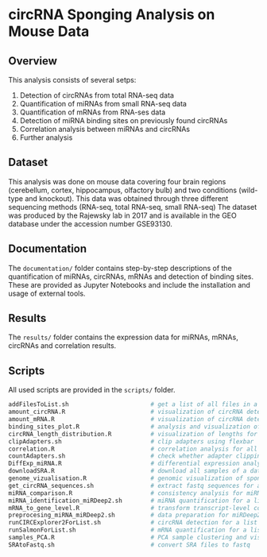# circRNA Sponging Analysis on Mouse Data

## Overview
This analysis consists of several setps:
1. Detection of circRNAs from total RNA-seq data
2. Quantification of miRNAs from small RNA-seq data
3. Quantification of mRNAs from RNA-ses data
4. Detection of miRNA binding sites on previously found circRNAs
5. Correlation analysis between miRNAs and circRNAs
6. Further analysis

## Dataset
This analysis was done on mouse data covering four brain regions (cerebellum, cortex, hippocampus, olfactory bulb) and two conditions (wild-type and knockout). This data was obtained through three different sequencing methods (RNA-seq, total RNA-seq, small RNA-seq) The dataset was produced by the Rajewsky lab in 2017 and is available in the GEO database under the accession number GSE93130.

## Documentation
The ```documentation/``` folder contains step-by-step descriptions of the quantification of miRNAs, circRNAs, mRNAs and detection of binding sites. These are provided as Jupyter Notebooks and include the installation and usage of external tools.

## Results
The ```results/``` folder contains the expression data for miRNAs, mRNAs, circRNAs and correlation results.

## Scripts
All used scripts are provided in the ```scripts/``` folder.
```bash
addFilesToList.sh                       # get a list of all files in a folder
amount_circRNA.R                        # visualization of circRNA detection results        
amount_mRNA.R                           # visualization of circRNA detection results                                   
binding_sites_plot.R                    # analysis and visualization of binding sites results           
circRNA_length_distribution.R           # visualization of lengths for detected circRNAs         
clipAdapters.sh                         # clip adapters using flexbar
correlation.R                           # correlation analysis for all circRNA-miRNA pairs and vizualisation of results
countAdapters.sh                        # check whether adapter clipping was successfull
DiffExp_miRNA.R                         # differential expression analysis for miRNA data (WT vs. KO)
downloadSRA.R                           # download all samples of a dataset in SRA format
genome_vizualisation.R                  # genomic visualization of sponged miRNAs and circRNAs found on the ATXN1 gene
get_circRNA_sequences.sh                # extract fastq sequences for all detected circRNAs
miRNA_comparison.R                      # consistency analysis for miRNAs
miRNA_identification_miRDeep2.sh        # miRNA quantification for a list of samples unsing miRDeep2
mRNA_to_gene_level.R                    # transform transcript-level counts to gene-level counts for mRNA Salmon mapping
preprocesing_miRNA_miRDeep2.sh          # data preparation for miRDeep2
runCIRCExplorer2ForList.sh              # circRNA detection for a list of samples using CIRCExplorer2
runSalmonForList.sh                     # mRNA quantification for a list of samples using Salmon
samples_PCA.R                           # PCA sample clustering and visualization of mRNA counts
SRAtoFastq.sh                           # convert SRA files to fastq
```




